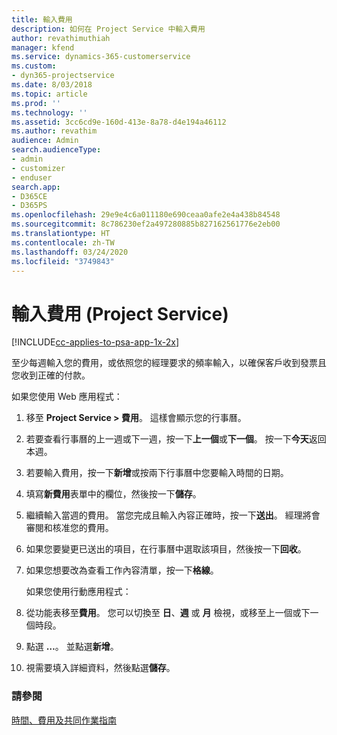 ```yaml
---
title: 輸入費用
description: 如何在 Project Service 中輸入費用
author: revathimuthiah
manager: kfend
ms.service: dynamics-365-customerservice
ms.custom:
- dyn365-projectservice
ms.date: 8/03/2018
ms.topic: article
ms.prod: ''
ms.technology: ''
ms.assetid: 3cc6cd9e-160d-413e-8a78-d4e194a46112
ms.author: revathim
audience: Admin
search.audienceType:
- admin
- customizer
- enduser
search.app:
- D365CE
- D365PS
ms.openlocfilehash: 29e9e4c6a011180e690ceaa0afe2e4a438b84548
ms.sourcegitcommit: 8c786230ef2a497280885b827162561776e2eb00
ms.translationtype: HT
ms.contentlocale: zh-TW
ms.lasthandoff: 03/24/2020
ms.locfileid: "3749843"
---
```

# <a name="enter-expenses-project-service"></a>輸入費用 (Project Service)

[!INCLUDE[cc-applies-to-psa-app-1x-2x](../includes/cc-applies-to-psa-app-1x-2x.md)]

至少每週輸入您的費用，或依照您的經理要求的頻率輸入，以確保客戶收到發票且您收到正確的付款。  
  
 如果您使用 Web 應用程式：  
  
1. 移至 **Project Service > 費用**。 這樣會顯示您的行事曆。  
  
2. 若要查看行事曆的上一週或下一週，按一下**上一個**或**下一個**。 按一下**今天**返回本週。  
  
3. 若要輸入費用，按一下**新增**或按兩下行事曆中您要輸入時間的日期。  
  
4. 填寫**新費用**表單中的欄位，然後按一下**儲存**。  
  
5. 繼續輸入當週的費用。 當您完成且輸入內容正確時，按一下**送出**。 經理將會審閱和核准您的費用。  
  
6. 如果您要變更已送出的項目，在行事曆中選取該項目，然後按一下**回收**。  
  
7. 如果您想要改為查看工作內容清單，按一下**格線**。  
  
   如果您使用行動應用程式：  
  
8. 從功能表移至**費用**。     您可以切換至 **日**、**週** 或 **月** 檢視，或移至上一個或下一個時段。  
  
9. 點選 **…**。 並點選**新增**。  
  
10. 視需要填入詳細資料，然後點選**儲存**。  
  
### <a name="see-also"></a>請參閱  
 [時間、費用及共同作業指南](../project-service/time-expense-collaboration-guide.md)
